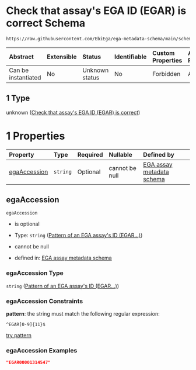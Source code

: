 # Check that assay's EGA ID (EGAR) is correct Schema

```txt
https://raw.githubusercontent.com/EbiEga/ega-metadata-schema/main/schemas/EGA.assay.json#/properties/objectId/allOf/1
```



| Abstract            | Extensible | Status         | Identifiable | Custom Properties | Additional Properties | Access Restrictions | Defined In                                                                 |
| :------------------ | :--------- | :------------- | :----------- | :---------------- | :-------------------- | :------------------ | :------------------------------------------------------------------------- |
| Can be instantiated | No         | Unknown status | No           | Forbidden         | Allowed               | none                | [EGA.assay.json\*](../../../schemas/EGA.assay.json "open original schema") |

## 1 Type

unknown ([Check that assay's EGA ID (EGAR) is correct](ega-3-properties-objects-ids-block-allof-check-that-assays-ega-id-egar-is-correct.md))

# 1 Properties

| Property                      | Type     | Required | Nullable       | Defined by                                                                                                                                                                                                                                                                                                    |
| :---------------------------- | :------- | :------- | :------------- | :------------------------------------------------------------------------------------------------------------------------------------------------------------------------------------------------------------------------------------------------------------------------------------------------------------ |
| [egaAccession](#egaaccession) | `string` | Optional | cannot be null | [EGA assay metadata schema](ega-3-properties-objects-ids-block-allof-check-that-assays-ega-id-egar-is-correct-properties-pattern-of-an-ega-assays-id-egar.md "https://raw.githubusercontent.com/EbiEga/ega-metadata-schema/main/schemas/EGA.assay.json#/properties/objectId/allOf/1/properties/egaAccession") |

## egaAccession



`egaAccession`

*   is optional

*   Type: `string` ([Pattern of an EGA assay's ID (EGAR...)](ega-3-properties-objects-ids-block-allof-check-that-assays-ega-id-egar-is-correct-properties-pattern-of-an-ega-assays-id-egar.md))

*   cannot be null

*   defined in: [EGA assay metadata schema](ega-3-properties-objects-ids-block-allof-check-that-assays-ega-id-egar-is-correct-properties-pattern-of-an-ega-assays-id-egar.md "https://raw.githubusercontent.com/EbiEga/ega-metadata-schema/main/schemas/EGA.assay.json#/properties/objectId/allOf/1/properties/egaAccession")

### egaAccession Type

`string` ([Pattern of an EGA assay's ID (EGAR...)](ega-3-properties-objects-ids-block-allof-check-that-assays-ega-id-egar-is-correct-properties-pattern-of-an-ega-assays-id-egar.md))

### egaAccession Constraints

**pattern**: the string must match the following regular expression:&#x20;

```regexp
^EGAR[0-9]{11}$
```

[try pattern](https://regexr.com/?expression=%5EEGAR%5B0-9%5D%7B11%7D%24 "try regular expression with regexr.com")

### egaAccession Examples

```json
"EGAR00001314547"
```
